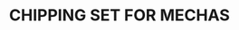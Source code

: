 ---
title: "CHIPPING SET FOR MECHAS "
price: "TBA"
desc: "Opis nije dostupan"
img_path: "/assets/img/A.MIG-7428.jpg"
brand: AMMO
available: true
cat: "weathering"
subcat: "WEATHERING SETS"
subsubcat: "SS"
---